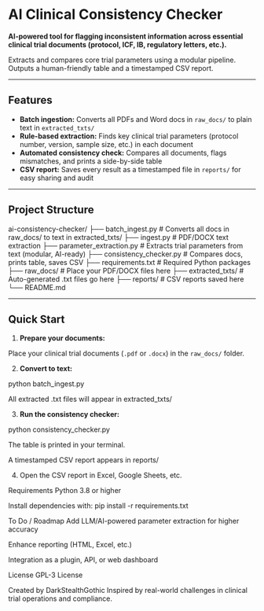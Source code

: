 # AI Clinical Consistency Checker

**AI-powered tool for flagging inconsistent information across essential clinical trial documents (protocol, ICF, IB, regulatory letters, etc.).**

Extracts and compares core trial parameters using a modular pipeline. Outputs a human-friendly table and a timestamped CSV report.

---

## Features

- **Batch ingestion:** Converts all PDFs and Word docs in `raw_docs/` to plain text in `extracted_txts/`
- **Rule-based extraction:** Finds key clinical trial parameters (protocol number, version, sample size, etc.) in each document
- **Automated consistency check:** Compares all documents, flags mismatches, and prints a side-by-side table
- **CSV report:** Saves every result as a timestamped file in `reports/` for easy sharing and audit

---

## Project Structure
ai-consistency-checker/
├── batch_ingest.py # Converts all docs in raw_docs/ to text in extracted_txts/
├── ingest.py # PDF/DOCX text extraction
├── parameter_extraction.py # Extracts trial parameters from text (modular, AI-ready)
├── consistency_checker.py # Compares docs, prints table, saves CSV
├── requirements.txt # Required Python packages
├── raw_docs/ # Place your PDF/DOCX files here
├── extracted_txts/ # Auto-generated .txt files go here
├── reports/ # CSV reports saved here
└── README.md

---

## Quick Start

1. **Prepare your documents:**

Place your clinical trial documents (`.pdf` or `.docx`) in the `raw_docs/` folder.

2. **Convert to text:**

python batch_ingest.py

All extracted .txt files will appear in extracted_txts/

3. **Run the consistency checker:**

python consistency_checker.py

The table is printed in your terminal.

A timestamped CSV report appears in reports/

4. Open the CSV report in Excel, Google Sheets, etc.

Requirements
Python 3.8 or higher

Install dependencies with:
pip install -r requirements.txt

To Do / Roadmap
Add LLM/AI-powered parameter extraction for higher accuracy

Enhance reporting (HTML, Excel, etc.)

Integration as a plugin, API, or web dashboard

License
GPL-3 License

Created by DarkStealthGothic
Inspired by real-world challenges in clinical trial operations and compliance.
